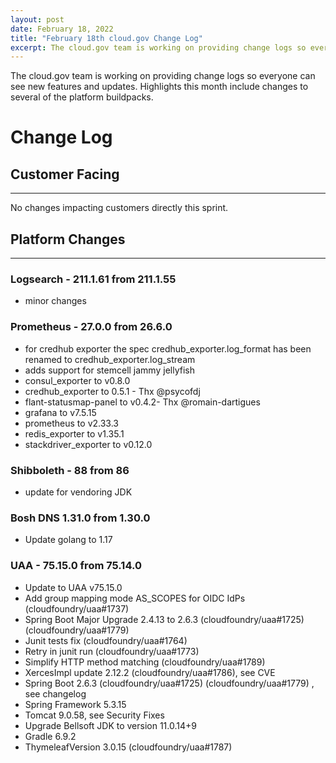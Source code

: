 ```yaml
---
layout: post
date: February 18, 2022
title: "February 18th cloud.gov Change Log"
excerpt: The cloud.gov team is working on providing change logs so everyone can see new features and updates.
---
```


The cloud.gov team is working on providing change logs so everyone can see new features and updates. Highlights this month include changes to several of the platform buildpacks.

# Change Log

## Customer Facing

---
No changes impacting customers directly this sprint.

## Platform Changes

---

### Logsearch - 211.1.61 from 211.1.55

* minor changes

### Prometheus - 27.0.0 from 26.6.0

* for credhub exporter the spec credhub_exporter.log_format has been renamed to credhub_exporter.log_stream
* adds support for stemcell jammy jellyfish
* consul_exporter to v0.8.0
* credhub_exporter to 0.5.1 - Thx @psycofdj
* flant-statusmap-panel to v0.4.2- Thx @romain-dartigues
* grafana to v7.5.15
* prometheus to v2.33.3
* redis_exporter to v1.35.1
* stackdriver_exporter to v0.12.0

### Shibboleth - 88 from 86

* update for vendoring JDK

### Bosh DNS 1.31.0 from 1.30.0

* Update golang to 1.17

### UAA - 75.15.0 from 75.14.0

* Update to UAA v75.15.0
* Add group mapping mode AS_SCOPES for OIDC IdPs (cloudfoundry/uaa#1737)
* Spring Boot Major Upgrade 2.4.13 to 2.6.3 (cloudfoundry/uaa#1725) (cloudfoundry/uaa#1779)
* Junit tests fix (cloudfoundry/uaa#1764)
* Retry in junit run (cloudfoundry/uaa#1773)
* Simplify HTTP method matching (cloudfoundry/uaa#1789)
* XercesImpl update 2.12.2 (cloudfoundry/uaa#1786), see CVE
* Spring Boot 2.6.3 (cloudfoundry/uaa#1725) (cloudfoundry/uaa#1779) , see changelog
* Spring Framework 5.3.15
* Tomcat 9.0.58, see Security Fixes
* Upgrade Bellsoft JDK to version 11.0.14+9
* Gradle 6.9.2
* ThymeleafVersion 3.0.15 (cloudfoundry/uaa#1787)
